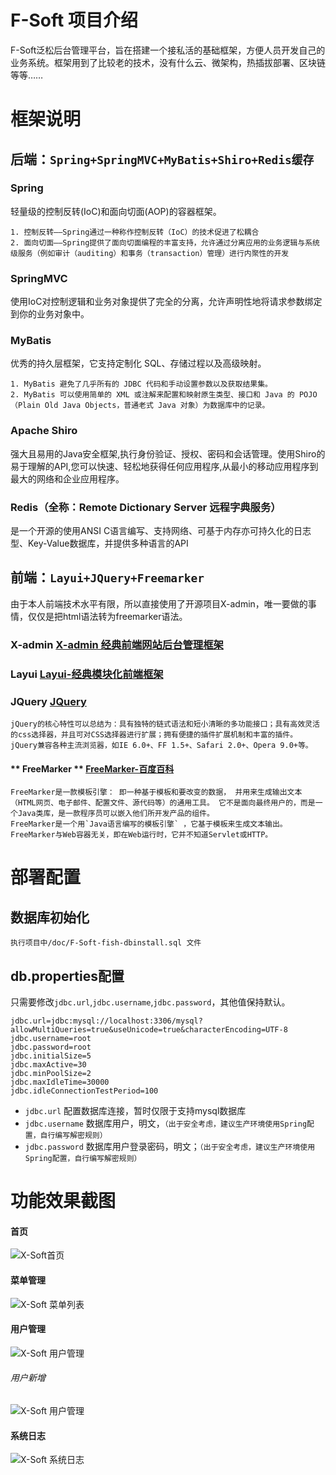 # F-Soft 项目介绍
F-Soft泛松后台管理平台，旨在搭建一个接私活的基础框架，方便人员开发自己的业务系统。框架用到了比较老的技术，没有什么云、微架构，热插拔部署、区块链等等……  
# **框架说明** 
## 后端：`Spring+SpringMVC+MyBatis+Shiro+Redis缓存`  
### Spring
轻量级的控制反转(IoC)和面向切面(AOP)的容器框架。  
  
	1. 控制反转——Spring通过一种称作控制反转（IoC）的技术促进了松耦合
	2. 面向切面——Spring提供了面向切面编程的丰富支持，允许通过分离应用的业务逻辑与系统级服务（例如审计（auditing）和事务（transaction）管理）进行内聚性的开发  

### SpringMVC
使用IoC对控制逻辑和业务对象提供了完全的分离，允许声明性地将请求参数绑定到你的业务对象中。  
### MyBatis 
优秀的持久层框架，它支持定制化 SQL、存储过程以及高级映射。    

	1. MyBatis 避免了几乎所有的 JDBC 代码和手动设置参数以及获取结果集。
	2. MyBatis 可以使用简单的 XML 或注解来配置和映射原生类型、接口和 Java 的 POJO（Plain Old Java Objects，普通老式 Java 对象）为数据库中的记录。  
### Apache Shiro
强大且易用的Java安全框架,执行身份验证、授权、密码和会话管理。使用Shiro的易于理解的API,您可以快速、轻松地获得任何应用程序,从最小的移动应用程序到最大的网络和企业应用程序。   
### Redis（全称：Remote Dictionary Server 远程字典服务）
是一个开源的使用ANSI C语言编写、支持网络、可基于内存亦可持久化的日志型、Key-Value数据库，并提供多种语言的API

## 前端：`Layui+JQuery+Freemarker`
由于本人前端技术水平有限，所以直接使用了开源项目X-admin，唯一要做的事情，仅仅是把html语法转为freemarker语法。  
### **X-admin** [X-admin 经典前端网站后台管理框架](http://x.xuebingsi.com/)
### **Layui** [Layui-经典模块化前端框架](https://www.layui.com/)
### **JQuery** [JQuery](https://jquery.com/)
	jQuery的核心特性可以总结为：具有独特的链式语法和短小清晰的多功能接口；具有高效灵活的css选择器，并且可对CSS选择器进行扩展；拥有便捷的插件扩展机制和丰富的插件。  
	jQuery兼容各种主流浏览器，如IE 6.0+、FF 1.5+、Safari 2.0+、Opera 9.0+等。  
#### ** FreeMarker ** [FreeMarker-百度百科](https://baike.baidu.com/item/freemarker/9489366?fr=aladdin)
	FreeMarker是一款模板引擎： 即一种基于模板和要改变的数据， 并用来生成输出文本（HTML网页、电子邮件、配置文件、源代码等）的通用工具。 它不是面向最终用户的，而是一个Java类库，是一款程序员可以嵌入他们所开发产品的组件。  
	FreeMarker是一个用`Java语言编写的模板引擎` ，它基于模板来生成文本输出。FreeMarker与Web容器无关，即在Web运行时，它并不知道Servlet或HTTP。   
# **部署配置**
## 数据库初始化
	执行项目中/doc/F-Soft-fish-dbinstall.sql 文件
## db.properties配置
只需要修改`jdbc.url`,`jdbc.username`,`jdbc.password`，其他值保持默认。
 
	jdbc.url=jdbc:mysql://localhost:3306/mysql?allowMultiQueries=true&useUnicode=true&characterEncoding=UTF-8
	jdbc.username=root
	jdbc.password=root
	jdbc.initialSize=5
	jdbc.maxActive=30
	jdbc.minPoolSize=2
	jdbc.maxIdleTime=30000
	jdbc.idleConnectionTestPeriod=100

* `jdbc.url` 配置数据库连接，暂时仅限于支持mysql数据库
* `jdbc.username` 数据库用户，明文，`（出于安全考虑，建议生产环境使用Spring配置，自行编写解密规则）`
* `jdbc.password` 数据库用户登录密码，明文；`（出于安全考虑，建议生产环境使用Spring配置，自行编写解密规则）`  

# **功能效果截图**
#### **首页**
![X-Soft首页](./modules/fsoft/WebRoot/WEB-INF/static/img/F-Soft-home.png)  
#### **菜单管理**
![X-Soft 菜单列表](./modules/fsoft/WebRoot/WEB-INF/static/img/F-Soft-menulist.jpg)
#### **用户管理**
![X-Soft 用户管理](./modules/fsoft/WebRoot/WEB-INF/static/img/F-soft-userlist.jpg)
###### 用户新增
![X-Soft 用户管理](./modules/fsoft/WebRoot/WEB-INF/static/img/F-soft-user-add.jpg)
#### **系统日志** 
![X-Soft 系统日志](./modules/fsoft/WebRoot/WEB-INF/static/img/F-Soft-loglist.jpg)
